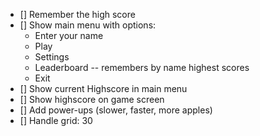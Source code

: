 - [] Remember the high score
- [] Show main menu with options:
    - Enter your name
    - Play
    - Settings
    - Leaderboard -- remembers by name highest scores
    - Exit
- [] Show current Highscore in main menu
- [] Show highscore on game screen
- [] Add power-ups (slower, faster, more apples)
- [] Handle grid: 30
